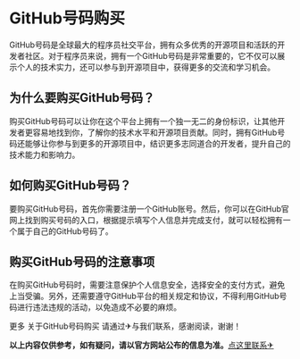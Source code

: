# GitHub号码购买

GitHub号码是全球最大的程序员社交平台，拥有众多优秀的开源项目和活跃的开发者社区。对于程序员来说，拥有一个GitHub号码是非常重要的，它不仅可以展示个人的技术实力，还可以参与到开源项目中，获得更多的交流和学习机会。

## 为什么要购买GitHub号码？

购买GitHub号码可以让你在这个平台上拥有一个独一无二的身份标识，让其他开发者更容易地找到你，了解你的技术水平和开源项目贡献。同时，拥有GitHub号码还能够让你参与到更多的开源项目中，结识更多志同道合的开发者，提升自己的技术能力和影响力。

## 如何购买GitHub号码？

要购买GitHub号码，首先你需要注册一个GitHub账号。然后，你可以在GitHub官网上找到购买号码的入口，根据提示填写个人信息并完成支付，就可以轻松拥有一个属于自己的GitHub号码了。

## 购买GitHub号码的注意事项

在购买GitHub号码时，需要注意保护个人信息安全，选择安全的支付方式，避免上当受骗。另外，还需要遵守GitHub平台的相关规定和协议，不得利用GitHub号码进行违法违规的活动，以免造成不必要的麻烦。

更多 关于GitHub号码购买 请通过✈与我们联系，感谢阅读，谢谢！

**以上内容仅供参考，如有疑问，请以官方网站公布的信息为准。**[点这里联系✈](https://b.k02.cc)